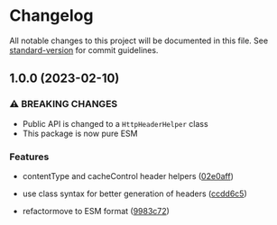 # Changelog

All notable changes to this project will be documented in this file. See [standard-version](https://github.com/conventional-changelog/standard-version) for commit guidelines.

## 1.0.0 (2023-02-10)


### ⚠ BREAKING CHANGES

* Public API is changed to a `HttpHeaderHelper` class
* This package is now pure ESM

### Features

* contentType and cacheControl header helpers ([02e0aff](https://github.com/otakustay/http-header-helper/commit/02e0affe7d187118acc6c6615705e5631c62ad7e))
* use class syntax for better generation of headers ([ccdd6c5](https://github.com/otakustay/http-header-helper/commit/ccdd6c5b26deba64fbfb8713ae66e36c2940f6ed))


* refactormove to ESM format ([9983c72](https://github.com/otakustay/http-header-helper/commit/9983c72f865bb0530d3ac0f78863343458905ed8))
